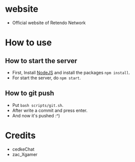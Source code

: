 # website
- Official website of Retendo Network

# How to use
## How to start the server
- First, Install [NodeJS](https://nodejs.org) and install the packages `npm install`.
- For start the server, do `npm start`.

## How to git push 
- Put `bash scripts/git.sh`.
- After write a commit and press enter.
- And now it's pushed :^)

# Credits
- cedkeChat
- zac_Xgamer
